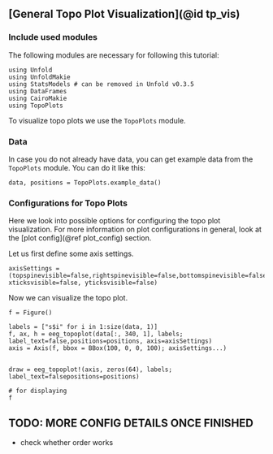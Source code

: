 ## [General Topo Plot Visualization](@id tp_vis)

### Include used modules
The following modules are necessary for following this tutorial:
```@example main
using Unfold
using UnfoldMakie
using StatsModels # can be removed in Unfold v0.3.5
using DataFrames
using CairoMakie
using TopoPlots
```
To visualize topo plots we use the `TopoPlots` module.

### Data
In case you do not already have data, you can get example data from the `TopoPlots` module. 
You can do it like this:
```@example main
data, positions = TopoPlots.example_data()
```

### Configurations for Topo Plots
Here we look into possible options for configuring the topo plot visualization.
For more information on plot configurations in general, look at the [plot config](@ref plot_config) section. 

Let us first define some axis settings.
```@example main
axisSettings = (topspinevisible=false,rightspinevisible=false,bottomspinevisible=false,leftspinevisible=false,xgridvisible=false,ygridvisible=false,xticklabelsvisible=false,yticklabelsvisible=false, xticksvisible=false, yticksvisible=false)
```
Now we can visualize the topo plot.
```@example main
f = Figure()

labels = ["s$i" for i in 1:size(data, 1)]
f, ax, h = eeg_topoplot(data[:, 340, 1], labels; label_text=false,positions=positions, axis=axisSettings)
axis = Axis(f, bbox = BBox(100, 0, 0, 100); axisSettings...)


draw = eeg_topoplot!(axis, zeros(64), labels; label_text=falsepositions=positions)

# for displaying
f
```


## TODO: MORE CONFIG DETAILS ONCE FINISHED
- check whether order works